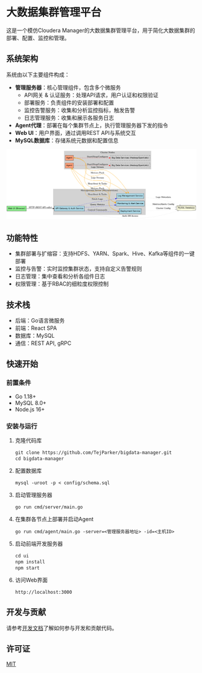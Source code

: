 # 大数据集群管理平台

这是一个模仿Cloudera Manager的大数据集群管理平台，用于简化大数据集群的部署、配置、监控和管理。

## 系统架构

系统由以下主要组件构成：

- **管理服务器**：核心管理组件，包含多个微服务
  - API网关 & 认证服务：处理API请求，用户认证和权限验证
  - 部署服务：负责组件的安装部署和配置
  - 监控告警服务：收集和分析监控指标，触发告警
  - 日志管理服务：收集和展示各服务日志
- **Agent代理**：部署在每个集群节点上，执行管理服务器下发的指令
- **Web UI**：用户界面，通过调用REST API与系统交互
- **MySQL数据库**：存储系统元数据和配置信息

![架构图](./bigdata-architecture.png)

## 功能特性

- 集群部署与扩缩容：支持HDFS、YARN、Spark、Hive、Kafka等组件的一键部署
- 监控与告警：实时监控集群状态，支持自定义告警规则
- 日志管理：集中查看和分析各组件日志
- 权限管理：基于RBAC的细粒度权限控制

## 技术栈

- 后端：Go语言微服务
- 前端：React SPA
- 数据库：MySQL
- 通信：REST API, gRPC

## 快速开始

### 前置条件

- Go 1.18+
- MySQL 8.0+
- Node.js 16+

### 安装与运行

1. 克隆代码库
   ```
   git clone https://github.com/TejParker/bigdata-manager.git
   cd bigdata-manager
   ```

2. 配置数据库
   ```
   mysql -uroot -p < config/schema.sql
   ```

3. 启动管理服务器
   ```
   go run cmd/server/main.go
   ```

4. 在集群各节点上部署并启动Agent
   ```
   go run cmd/agent/main.go -server=<管理服务器地址> -id=<主机ID>
   ```

5. 启动前端开发服务器
   ```
   cd ui
   npm install
   npm start
   ```

6. 访问Web界面
   ```
   http://localhost:3000
   ```

## 开发与贡献

请参考[开发文档](./docs/development.md)了解如何参与开发和贡献代码。

## 许可证

[MIT](./LICENSE) 